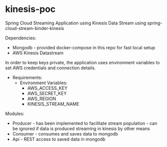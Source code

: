 # kinesis-poc

Spring Cloud Streaming Application using Kinesis Data Stream using spring-cloud-stream-binder-kinesis


Dependencies:

- Mongodb - provided docker-compose in this repo for fast local setup
- AWS Kinesis Datastream 


In order to keep keys private, the application uses environment variables to set AWS credentials and connection details.

- Requirements:
    - Environment Variables:
        - AWS_ACCESS_KEY
        - AWS_SECRET_KEY
        - AWS_REGION
        - KINESIS_STREAM_NAME

Modules:
- Producer - has been implemented to facilitate stream population - can be ignored if data is produced streaming in kinesis by other means
- Consumer - consumes and saves data to mongodb
- Api - REST access to saved data in mongodb
    


